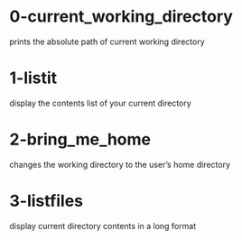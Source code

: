 # 0-current_working_directory
prints the absolute path of current working directory
# 1-listit
display the contents list of your current directory
# 2-bring_me_home
changes the working directory to the user’s home directory
# 3-listfiles
display current directory contents in a long format

